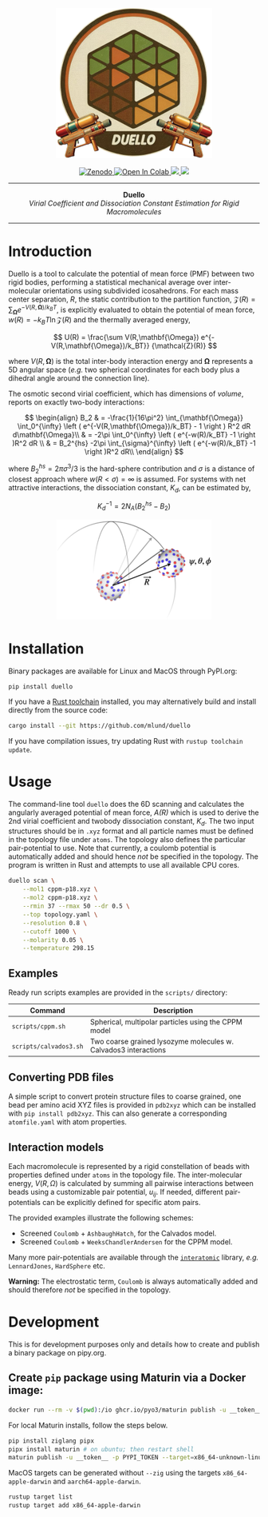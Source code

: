 <p align="center">
  <img src="assets/duello-logo.png" alt="crates.io", height="300">
</p>
<p align="center">
    <a href="https://doi.org/10.5281/zenodo.15772003">
        <img src="https://zenodo.org/badge/DOI/10.5281/zenodo.15772003.svg" alt="Zenodo">
    </a>
    <a href="https://colab.research.google.com/github/mlund/duello/blob/master/scripts/colab.ipynb">
        <img src="https://colab.research.google.com/assets/colab-badge.svg" alt="Open In Colab">
    </a>
    <a href="https://opensource.org/licenses/Apache-2.0">
        <img src="https://img.shields.io/badge/License-Apache%202.0-blue.svg">
    </a>
    <a href="https://github.com/mlund/duello/actions/workflows/rust.yml">
        <img src="https://github.com/mlund/duello/actions/workflows/rust.yml/badge.svg">
    </a>
</p>

-----

<p align = "center">
<b>Duello</b></br>
<i>Virial Coefficient and Dissociation Constant Estimation for Rigid Macromolecules</i>
</p>

-----

# Introduction

Duello is a tool to calculate the potential of mean force (PMF) between two rigid bodies, performing a
statistical mechanical average over inter-molecular orientations using subdivided icosahedrons.
For each mass center separation, _R_, the static contribution to the partition function,
$\mathcal{Z}(R) = \sum_{\mathbf{\Omega}} e^{-V(R,\mathbf{\Omega})/k_BT}$, is explicitly
evaluated to obtain the potential of mean force,
$w(R) = -k_BT \ln \mathcal{Z}(R)$
and the thermally averaged energy,

$$
U(R) = \frac{\sum V(R,\mathbf{\Omega}) e^{-V(R,\mathbf{\Omega})/k_BT}} {\mathcal{Z}(R)}
$$

where $V(R,\mathbf{\Omega})$ is the total inter-body interaction energy and $\mathbf{\Omega}$ represents a 5D angular space (_e.g._ two spherical coordinates for each body plus a dihedral angle around the connection line).

The osmotic second virial coefficient, which has dimensions of _volume_, reports on exactly two-body interactions:

$$
\begin{align}
B_2 & = -\frac{1}{16\pi^2} \int_{\mathbf{\Omega}} \int_0^{\infty}
\left (
  e^{-V(R,\mathbf{\Omega})/k_BT} - 1
\right )
R^2 dR d\mathbf{\Omega}\\
& =  -2\pi \int_0^{\infty} \left ( e^{-w(R)/k_BT} -1 \right )R^2 dR \\
& = B_2^{hs} -2\pi \int_{\sigma}^{\infty} \left ( e^{-w(R)/k_BT} -1 \right )R^2 dR\\
\end{align}
$$

where $B_2^{hs} = 2\pi\sigma^3/3$ is the hard-sphere contribution and $\sigma$ is a distance
of closest approach where $w(R\lt \sigma)=\infty$ is assumed.
For systems with net attractive interactions, the dissociation constant, $K_d$, can be estimated by,

$$
K_d^{-1} = 2 N_A\left (B_2^{hs} - B_2\right )
$$

<p align="center">
  <img src="assets/illustration.png" alt="crates.io", height="200">
</p>

# Installation

Binary packages are available for Linux and MacOS through PyPI.org:

```console
pip install duello
```

If you have a [Rust toolchain](https://www.rust-lang.org/learn/get-started) installed,
you may alternatively build and install directly from the source code:

```sh
cargo install --git https://github.com/mlund/duello
```

If you have compilation issues, try updating Rust with `rustup toolchain update`.

# Usage

The command-line tool `duello` does the 6D scanning and calculates
the angularly averaged potential of mean force, _A(R)_ which
is used to derive the 2nd virial coefficient and twobody dissociation constant, $K_d$.
The two input structures should be in `.xyz` format and all particle names must
be defined in the topology file under `atoms`.
The topology also defines the particular pair-potential to use.
Note that currently, a coulomb potential is automatically added and should
hence _not_ be specified in the topology.
The program is written in Rust and attempts to use all available CPU cores.

```sh
duello scan \
    --mol1 cppm-p18.xyz \
    --mol2 cppm-p18.xyz \
    --rmin 37 --rmax 50 --dr 0.5 \
    --top topology.yaml \
    --resolution 0.8 \
    --cutoff 1000 \
    --molarity 0.05 \
    --temperature 298.15
```

## Examples

Ready run scripts examples are provided in the `scripts/` directory:

Command                | Description
---------------------- | ------------------------------------------------------------
`scripts/cppm.sh`      | Spherical, multipolar particles using the CPPM model
`scripts/calvados3.sh` | Two coarse grained lysozyme molecules w. Calvados3 interactions

## Converting PDB files

A simple script to convert protein structure files to coarse grained, one bead
per amino acid XYZ files is provided in `pdb2xyz` which can be installed with
`pip install pdb2xyz`. This can also generate a corresponding `atomfile.yaml`
with atom properties.

## Interaction models

Each macromolecule is represented by a rigid constellation of beads with
properties defined under `atoms` in the topology file.
The inter-molecular energy, $V(R,\Omega)$ is calculated by summing all pairwise interactions
between beads using a customizable pair potential, $u_{ij}$.
If needed, different pair-potentials can be explicitly defined for
specific atom pairs.

The provided examples illustrate the following schemes:

- Screened `Coulomb` + `AshbaughHatch`, for the Calvados model.
- Screened `Coulomb` + `WeeksChandlerAndersen` for the CPPM model.

Many more pair-potentials are available through the
[`interatomic`](https://crates.io/crates/interatomic) library,
_e.g._ `LennardJones`, `HardSphere` etc.

__Warning:__ The electrostatic term, `Coulomb` is
always automatically added and should therefore _not_ be specified in the topology.

# Development

This is for development purposes only and details how to create and publish a
binary package on pipy.org.

## Create `pip` package using Maturin via a Docker image:

```sh
docker run --rm -v $(pwd):/io ghcr.io/pyo3/maturin publish -u __token__ -p PYPI_TOKEN
```

For local Maturin installs, follow the steps below.

```sh
pip install ziglang pipx
pipx install maturin # on ubuntu; then restart shell
maturin publish -u __token__ -p PYPI_TOKEN --target=x86_64-unknown-linux-gnu --zig
```

MacOS targets can be generated without `--zig` using the targets
`x86_64-apple-darwin` and `aarch64-apple-darwin`.

```sh
rustup target list
rustup target add x86_64-apple-darwin
```

